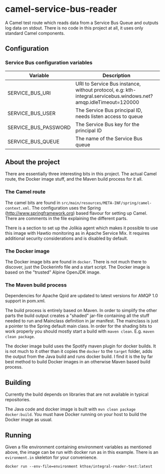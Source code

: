 # camel-service-bus-reader

A Camel test route which reads data from a Service Bus Queue and outputs
log data on stdout. There is no code in this project at all, it uses only
standard Camel components.

## Configuration

### Service Bus configuration variables

| Variable | Description |
|---------------------|---------------------|
| SERVICE_BUS_URI | URI to Service Bus instance, without protocol, e.g: kth-integral.servicebus.windows.net?amqp.idleTimeout=120000 |
| SERVICE_BUS_USER | The Service Bus principal ID, needs listen access to queue |
| SERVICE_BUS_PASSWORD | The Service Bus key for the principal ID |
| SERVICE_BUS_QUEUE | The name of the Service Bus queue |

## About the project

There are essentially three interesting bits in this project. The actual Camel route, 
the Docker image stuff, and the Maven build process for it all.

### The Camel route

The camel bits are found in `src/main/resources/META-INF/spring/camel-context.xml`.
The configuration uses the Spring (http://www.springframework.org) based flavour
for setting up Camel. There are comments in the file explaining the different parts.

There is a section to set up the Jolikia agent which makes it possible to use this
image with Hawtio monitoring as in Apache Service Mix. It requires additional
security considerations and is disabled by default.

### The Docker image

The Docker image bits are found in `docker`. There is not much there to discover, 
just the Dockerinfo file and a start script. The Docker image is based on the 
"trusted" Alpine OpenJDK image.

### The Maven build process

Dependencies for Apache Qpid are updated to latest versions for AMQP 1.0 support
in pom.xml.

The build process is entirely based on Maven. In order to simplify the other parts
the build output creates a "shaded" jar-file containing all the stuff needed to run
and Mainclass definition in jar manifest. The mainclass is just a pointer to the
Spring default main class. In order for the shading bits to work properly you should
mostly start a build with `maven clean`. E.g. `maven clean package`.

The docker image build uses the Spotify maven plugin for docker builds. It is not
much to it other than it copies the `docker` to the `target` folder, adds the
output from the Java build and runs docker build. I find it is the by far best method
to build Docker images in an otherwise Maven based build process.

## Building

Currently the build depends on libraries that are not available in typical
repositories.

The Java code and docker image is built with `mvn clean package docker:build`.
You must have Docker running on your host to build the Docker image as usual.

## Running

Given a file environment containing environment variables as mentioned above, 
the image can be run with docker run as in this example. There is an `evironment.in`
skeleton for your convenience.

```
docker run --env-file=environment kthse/integral-reader-test:latest
```
